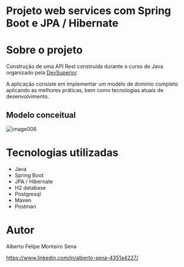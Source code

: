 # Projeto web services com Spring Boot e JPA / Hibernate 

# Sobre o projeto

Construção de uma API Rest construída durante o curso de Java organizado pela [DevSuperior](https://devsuperior.com "Site da DevSuperior").

A aplicação consiste em implementar um modelo de domínio completo aplicando as melhores práticas, bem como tecnologias atuais de desenvolvimento.

## Modelo conceitual
![image006](https://user-images.githubusercontent.com/96255866/236265478-441f75fa-8798-4f1a-814f-da4af7b3b44d.gif)

# Tecnologias utilizadas

- Java
- Spring Boot
- JPA / Hibernate
- H2 database
- Postgresql
- Maven
- Postman

# Autor

Alberto Felipe Monteiro Sena

https://www.linkedin.com/in/alberto-sena-4351a4227/
